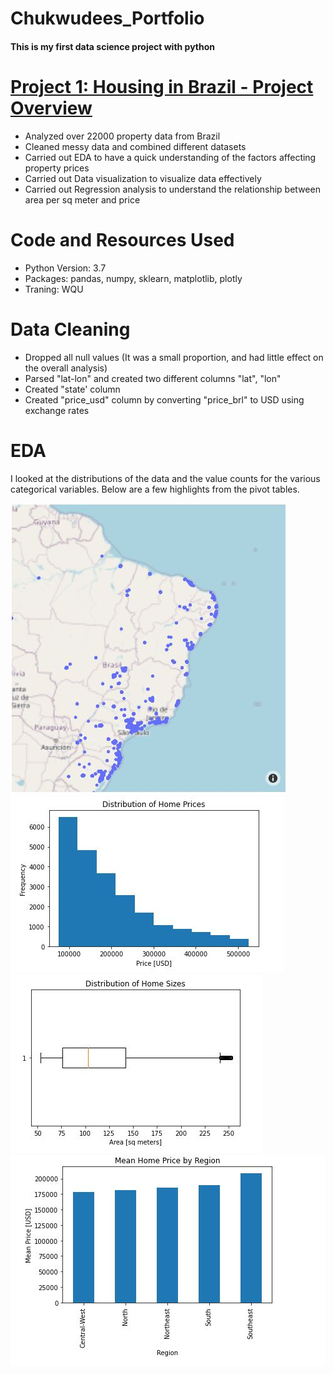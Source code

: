 # Chukwudees_Portfolio
#### This is my first data science project with python

# [Project 1: Housing in Brazil - Project Overview](https://github.com/Cidowu/Chukwudees_Portfolio) 
* Analyzed over 22000 property data from Brazil
* Cleaned messy data and combined different datasets
* Carried out EDA to have a quick understanding of the factors affecting property prices
* Carried out Data visualization to visualize data effectively
* Carried out Regression analysis to understand the relationship between area per sq meter and price


# Code and Resources Used
* Python Version: 3.7
* Packages: pandas, numpy, sklearn, matplotlib, plotly
* Traning: WQU


# Data Cleaning
* Dropped all null values (It was a small proportion, and had little effect on the overall analysis)
* Parsed "lat-lon" and created two different columns "lat", "lon"
* Created "state' column 
* Created "price_usd" column by converting "price_brl" to USD using exchange rates


# EDA
I looked at the distributions of the data and the value counts for the various categorical variables. 
Below are a few highlights from the pivot tables.

![](https://raw.githubusercontent.com/Cidowu/Chukwudees_Portfolio/c5ba059f6c51a1a6b60ac9cc6e3e1f5236b91790/Images/MAP.JPG)
![](https://raw.githubusercontent.com/Cidowu/Chukwudees_Portfolio/c5ba059f6c51a1a6b60ac9cc6e3e1f5236b91790/Images/HIST%201.JPG)
![](https://raw.githubusercontent.com/Cidowu/Chukwudees_Portfolio/c5ba059f6c51a1a6b60ac9cc6e3e1f5236b91790/Images/BOXPLOT.JPG)
![](https://raw.githubusercontent.com/Cidowu/Chukwudees_Portfolio/c5ba059f6c51a1a6b60ac9cc6e3e1f5236b91790/Images/BAR.JPG)
